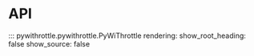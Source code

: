 <!--
SPDX-FileCopyrightText: 2022 Matthew Macdonald-Wallace <matt@doics.co>

SPDX-License-Identifier: MIT-Modern-Variant
-->
# API

::: pywithrottle.pywithrottle.PyWiThrottle
    rendering:
      show_root_heading: false
      show_source: false
